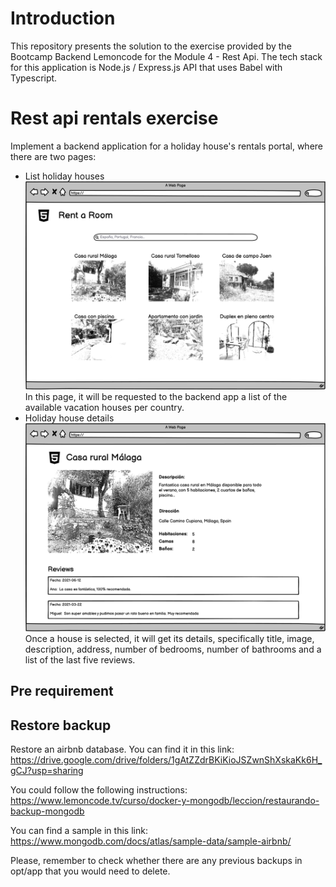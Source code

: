 # Introduction
This repository presents the solution to the exercise provided by the Bootcamp Backend Lemoncode for the Module 4 - Rest Api.
The tech stack for this application is Node.js / Express.js API that uses Babel with Typescript.


# Rest api rentals exercise
Implement a backend application for a holiday house's rentals portal, where there are two pages:
* List holiday houses
  ![ListHouses](01-listado-casas.png)
  In this page, it will be requested to the backend app a list of the available vacation houses per country.
* Holiday house details
  ![HouseDetails](02-detalle-casa.png)
  Once a house is selected, it will get its details, specifically title, image, description, address, number of bedrooms, number of bathrooms and a list of the last five reviews.

## Pre requirement
## Restore backup

Restore an airbnb database. You can find it in this link: https://drive.google.com/drive/folders/1gAtZZdrBKiKioJSZwnShXskaKk6H_gCJ?usp=sharing

You could follow the following instructions: https://www.lemoncode.tv/curso/docker-y-mongodb/leccion/restaurando-backup-mongodb

You can find a sample in this link: https://www.mongodb.com/docs/atlas/sample-data/sample-airbnb/

Please, remember to check whether there are any previous backups in opt/app that you would need to delete.